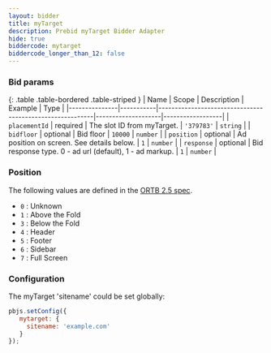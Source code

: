 ```yaml
---
layout: bidder
title: myTarget
description: Prebid myTarget Bidder Adapter
hide: true
biddercode: mytarget
biddercode_longer_than_12: false
---
```



### Bid params

{: .table .table-bordered .table-striped }
| Name          | Scope     | Description                                              | Example            | Type             |
|---------------|-----------|----------------------------------------------------------|--------------------|------------------|
| `placementId` | required  | The slot ID from myTarget.                               | `'379783'`         | `string`         |
| `bidfloor`    | optional  | Bid floor                                                | `10000`            | `number`         |
| `position`    | optional  | Ad position on screen. See details below.                | `1`                | `number`         |
| `response`    | optional  | Bid response type. 0 - ad url (default), 1 - ad markup.  | `1`                | `number`         |


### Position

The following values are defined in the [ORTB 2.5 spec](https://www.iab.com/wp-content/uploads/2016/03/OpenRTB-API-Specification-Version-2-5-FINAL.pdf).

+ `0` : Unknown
+ `1` : Above the Fold
+ `3` : Below the Fold
+ `4` : Header
+ `5` : Footer
+ `6` : Sidebar
+ `7` : Full Screen

### Configuration

The myTarget 'sitename' could be set globally:

```javascript
pbjs.setConfig({
   mytarget: {
     sitename: 'example.com'
   }
});
 ```